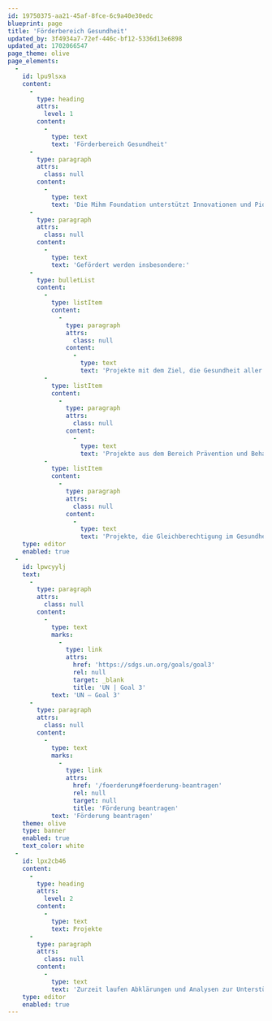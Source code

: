 ```yaml
---
id: 19750375-aa21-45af-8fce-6c9a40e30edc
blueprint: page
title: 'Förderbereich Gesundheit'
updated_by: 3f4934a7-72ef-446c-bf12-5336d13e6898
updated_at: 1702066547
page_theme: olive
page_elements:
  -
    id: lpu9lsxa
    content:
      -
        type: heading
        attrs:
          level: 1
        content:
          -
            type: text
            text: 'Förderbereich Gesundheit'
      -
        type: paragraph
        attrs:
          class: null
        content:
          -
            type: text
            text: 'Die Mihm Foundation unterstützt Innovationen und Pionierleistungen im Bereich der Gesundheit. Gefördert werden Unternehmen und Start-Ups, deren kreative Ideen und visionäre Geschäftsideen noch ganz am Anfang stehen («early stage») und Potential für die Verbesserung der Gesundheit und des Wohlergehens der Menschen haben.'
      -
        type: paragraph
        attrs:
          class: null
        content:
          -
            type: text
            text: 'Gefördert werden insbesondere:'
      -
        type: bulletList
        content:
          -
            type: listItem
            content:
              -
                type: paragraph
                attrs:
                  class: null
                content:
                  -
                    type: text
                    text: 'Projekte mit dem Ziel, die Gesundheit aller Menschen nachhaltig zu verbessern.'
          -
            type: listItem
            content:
              -
                type: paragraph
                attrs:
                  class: null
                content:
                  -
                    type: text
                    text: 'Projekte aus dem Bereich Prävention und Behandlung.'
          -
            type: listItem
            content:
              -
                type: paragraph
                attrs:
                  class: null
                content:
                  -
                    type: text
                    text: 'Projekte, die Gleichberechtigung im Gesundheitssystem schaffen.'
    type: editor
    enabled: true
  -
    id: lpwcyylj
    text:
      -
        type: paragraph
        attrs:
          class: null
        content:
          -
            type: text
            marks:
              -
                type: link
                attrs:
                  href: 'https://sdgs.un.org/goals/goal3'
                  rel: null
                  target: _blank
                  title: 'UN | Goal 3'
            text: 'UN – Goal 3'
      -
        type: paragraph
        attrs:
          class: null
        content:
          -
            type: text
            marks:
              -
                type: link
                attrs:
                  href: '/foerderung#foerderung-beantragen'
                  rel: null
                  target: null
                  title: 'Förderung beantragen'
            text: 'Förderung beantragen'
    theme: olive
    type: banner
    enabled: true
    text_color: white
  -
    id: lpx2cb46
    content:
      -
        type: heading
        attrs:
          level: 2
        content:
          -
            type: text
            text: Projekte
      -
        type: paragraph
        attrs:
          class: null
        content:
          -
            type: text
            text: 'Zurzeit laufen Abklärungen und Analysen zur Unterstützung von Projekten im Bereich Gesundheit.'
    type: editor
    enabled: true
---
```

